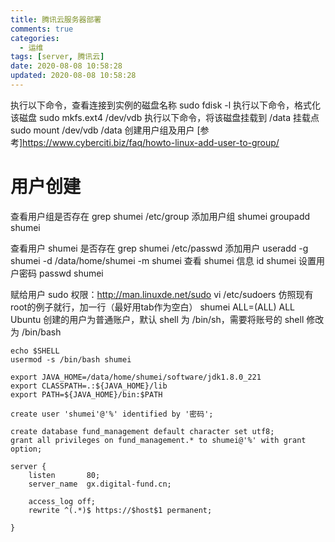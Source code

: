 ```yaml
---
title: 腾讯云服务器部署
comments: true
categories:
  - 运维
tags: [server, 腾讯云]
date: 2020-08-08 10:58:28
updated: 2020-08-08 10:58:28
---
```


执行以下命令，查看连接到实例的磁盘名称
sudo fdisk -l
执行以下命令，格式化该磁盘
sudo mkfs.ext4 /dev/vdb
执行以下命令，将该磁盘挂载到 /data 挂载点
sudo mount /dev/vdb /data
创建用户组及用户
[参考]https://www.cyberciti.biz/faq/howto-linux-add-user-to-group/

# 用户创建
查看用户组是否存在
grep shumei /etc/group
添加用户组 shumei
groupadd shumei

查看用户 shumei 是否存在
grep shumei /etc/passwd
添加用户
useradd -g shumei -d /data/home/shumei -m shumei
查看 shumei 信息
id shumei
设置用户密码
passwd shumei

赋给用户 sudo 权限：http://man.linuxde.net/sudo
vi /etc/sudoers
仿照现有root的例子就行，加一行（最好用tab作为空白）
shumei  ALL=(ALL)   ALL
Ubuntu 创建的用户为普通账户，默认 shell 为 /bin/sh，需要将账号的 shell 修改为 /bin/bash
```
echo $SHELL
usermod -s /bin/bash shumei
```

```
export JAVA_HOME=/data/home/shumei/software/jdk1.8.0_221
export CLASSPATH=.:${JAVA_HOME}/lib
export PATH=${JAVA_HOME}/bin:$PATH
```

```
create user 'shumei'@'%' identified by '密码';

create database fund_management default character set utf8;
grant all privileges on fund_management.* to shumei@'%' with grant option;
```

```
server {
    listen       80;
    server_name  gx.digital-fund.cn;

    access_log off;
    rewrite ^(.*)$ https://$host$1 permanent;

}
```
